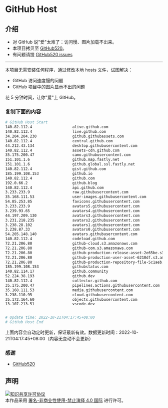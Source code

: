 # GitHub Host
## 介绍
- 对 GitHub 说"爱"太难了：访问慢、图片加载不出来。
- 本项目拷贝至 [GitHub520](https://github.com/521xueweihan/GitHub520)。
- 有问题请提 [GitHub520 issues](https://github.com/521xueweihan/GitHub520/issues/new)

---

本项目无需安装任何程序，通过修改本地 hosts 文件，试图解决：
- GitHub 访问速度慢的问题
- GitHub 项目中的图片显示不出的问题

花 5 分钟时间，让你"爱"上 GitHub。

### 复制下面的内容
```bash
# GitHub Host Start
140.82.112.4                  alive.github.com
140.82.112.4                  live.github.com
34.204.204.230                github.githubassets.com
140.82.112.4                  central.github.com
44.212.43.134                 desktop.githubusercontent.com
140.82.112.4                  assets-cdn.github.com
35.175.200.47                 camo.githubusercontent.com
151.101.1.6                   github.map.fastly.net
151.101.1.6                   github.global.ssl.fastly.net
140.82.112.4                  gist.github.com
185.199.108.153               github.io
140.82.112.4                  github.com
192.0.66.2                    github.blog
140.82.112.4                  api.github.com
3.233.233.9                   raw.githubusercontent.com
35.168.111.53                 user-images.githubusercontent.com
54.85.253.85                  favicons.githubusercontent.com
3.233.233.9                   avatars5.githubusercontent.com
3.239.93.65                   avatars4.githubusercontent.com
44.197.209.130                avatars3.githubusercontent.com
3.231.218.235                 avatars2.githubusercontent.com
3.238.28.102                  avatars1.githubusercontent.com
3.238.87.33                   avatars0.githubusercontent.com
54.205.148.140                avatars.githubusercontent.com
140.82.112.4                  codeload.github.com
72.21.206.80                  github-cloud.s3.amazonaws.com
72.21.206.80                  github-com.s3.amazonaws.com
72.21.206.80                  github-production-release-asset-2e65be.s3.amazonaws.com
72.21.206.80                  github-production-user-asset-6210df.s3.amazonaws.com
72.21.206.80                  github-production-repository-file-5c1aeb.s3.amazonaws.com
185.199.108.153               githubstatus.com
140.82.114.17                 github.community
52.224.38.193                 github.dev
140.82.112.4                  collector.github.com
35.175.200.47                 pipelines.actions.githubusercontent.com
35.168.111.53                 media.githubusercontent.com
3.238.110.95                  cloud.githubusercontent.com
35.172.164.60                 objects.githubusercontent.com
13.107.213.51                 vscode.dev


# Update time: 2022-10-21T04:17:45+08:00
# GitHub Host End

```
上面内容会自动定时更新，保证最新有效。数据更新时间：2022-10-21T04:17:45+08:00（内容无变动不会更新）

### 感谢

- [GitHub520](https://github.com/521xueweihan/GitHub520)

## 声明
<a rel="license" href="https://creativecommons.org/licenses/by-nc-nd/4.0/deed.zh"><img alt="知识共享许可协议" style="border-width: 0" src="https://licensebuttons.net/l/by-nc-nd/4.0/88x31.png"></a><br>本作品采用 <a rel="license" href="https://creativecommons.org/licenses/by-nc-nd/4.0/deed.zh">署名-非商业性使用-禁止演绎 4.0 国际</a> 进行许可。